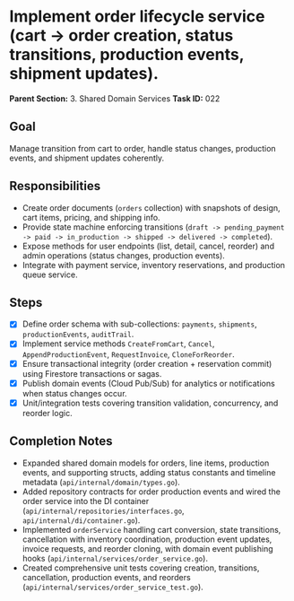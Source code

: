 # Implement order lifecycle service (cart → order creation, status transitions, production events, shipment updates).

**Parent Section:** 3. Shared Domain Services
**Task ID:** 022

## Goal
Manage transition from cart to order, handle status changes, production events, and shipment updates coherently.

## Responsibilities
- Create order documents (`orders` collection) with snapshots of design, cart items, pricing, and shipping info.
- Provide state machine enforcing transitions (`draft -> pending_payment -> paid -> in_production -> shipped -> delivered -> completed`).
- Expose methods for user endpoints (list, detail, cancel, reorder) and admin operations (status changes, production events).
- Integrate with payment service, inventory reservations, and production queue service.

## Steps
- [x] Define order schema with sub-collections: `payments`, `shipments`, `productionEvents`, `auditTrail`.
- [x] Implement service methods `CreateFromCart`, `Cancel`, `AppendProductionEvent`, `RequestInvoice`, `CloneForReorder`.
- [x] Ensure transactional integrity (order creation + reservation commit) using Firestore transactions or sagas.
- [x] Publish domain events (Cloud Pub/Sub) for analytics or notifications when status changes occur.
- [x] Unit/integration tests covering transition validation, concurrency, and reorder logic.

## Completion Notes
- Expanded shared domain models for orders, line items, production events, and supporting structs, adding status constants and timeline metadata (`api/internal/domain/types.go`).
- Added repository contracts for order production events and wired the order service into the DI container (`api/internal/repositories/interfaces.go`, `api/internal/di/container.go`).
- Implemented `orderService` handling cart conversion, state transitions, cancellation with inventory coordination, production event updates, invoice requests, and reorder cloning, with domain event publishing hooks (`api/internal/services/order_service.go`).
- Created comprehensive unit tests covering creation, transitions, cancellation, production events, and reorders (`api/internal/services/order_service_test.go`).
